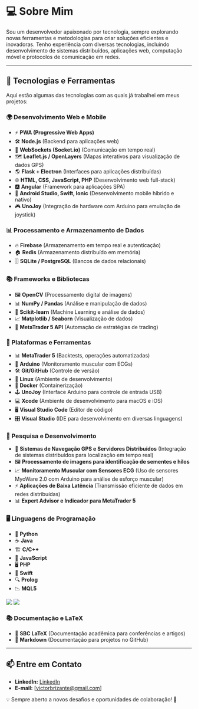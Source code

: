 # 💻 Sobre Mim
Sou um desenvolvedor apaixonado por tecnologia, sempre explorando novas ferramentas e metodologias para criar soluções eficientes e inovadoras. Tenho experiência com diversas tecnologias, incluindo desenvolvimento de sistemas distribuídos, aplicações web, computação móvel e protocolos de comunicação em redes.

---

## 🚀 Tecnologias e Ferramentas
Aqui estão algumas das tecnologias com as quais já trabalhei em meus projetos:


### **🌍 Desenvolvimento Web e Mobile**
- ⚡ **PWA (Progressive Web Apps)**
- 🛠️ **Node.js** (Backend para aplicações web)
- 📡 **WebSockets (Socket.io)** (Comunicação em tempo real)
- 🗺️ **Leaflet.js / OpenLayers** (Mapas interativos para visualização de dados GPS)
- 🌎 **Flask + Electron** (Interfaces para aplicações distribuídas)
- 🌐 **HTML, CSS, JavaScript, PHP** (Desenvolvimento web full-stack)
- 🅰️ **Angular** (Framework para aplicações SPA)
- 📱 **Android Studio, Swift, Ionic** (Desenvolvimento mobile híbrido e nativo)
- 🎮 **UnoJoy** (Integração de hardware com Arduino para emulação de joystick)

### **📊 Processamento e Armazenamento de Dados**
- 🔥 **Firebase** (Armazenamento em tempo real e autenticação)
- 🏠 **Redis** (Armazenamento distribuído em memória)
- 🗄️ **SQLite / PostgreSQL** (Bancos de dados relacionais)

### **📚 Frameworks e Bibliotecas**
- 🖼️ **OpenCV** (Processamento digital de imagens)
- 📊 **NumPy / Pandas** (Análise e manipulação de dados)
- 🤖 **Scikit-learn** (Machine Learning e análise de dados)
- 📈 **Matplotlib / Seaborn** (Visualização de dados)
- 🤖 **MetaTrader 5 API** (Automação de estratégias de trading)

### **🔧 Plataformas e Ferramentas**
- 📊 **MetaTrader 5** (Backtests, operações automatizadas)
- 🔬 **Arduino** (Monitoramento muscular com ECGs)
- 🛠 **Git/GitHub** (Controle de versão)
- 🐧 **Linux** (Ambiente de desenvolvimento)
- 🐳 **Docker** (Containerização)
- 🕹️ **UnoJoy** (Interface Arduino para controle de entrada USB)
- 💻 **Xcode** (Ambiente de desenvolvimento para macOS e iOS)
- 🖥️ **Visual Studio Code** (Editor de código)
- 🎛️ **Visual Studio** (IDE para desenvolvimento em diversas linguagens)

### **🔬 Pesquisa e Desenvolvimento**
- 📡 **Sistemas de Navegação GPS e Servidores Distribuídos** (Integração de sistemas distribuídos para localização em tempo real)
- 🖼️ **Processamento de imagens para identificação de sementes e hilos**
- 📈 **Monitoramento Muscular com Sensores ECG** (Uso de sensores MyoWare 2.0 com Arduino para análise de esforço muscular)
- ⚡ **Aplicações de Baixa Latência** (Transmissão eficiente de dados em redes distribuídas)
- 📊 **Expert Advisor e Indicador para MetaTrader 5**

### **🖥️ Linguagens de Programação**
- 🐍 **Python**
- ☕ **Java**
- 🏗️ **C/C++**
- 📜 **JavaScript**
- 🖥️ **PHP**
- 🍏 **Swift**
- 🔍 **Prolog**
- 📉 **MQL5**

[![](https://github-readme-stats.vercel.app/api?username=tviktinho)](https://github.com/anuraghazra/github-readme-stats)
[![](https://github-readme-stats.vercel.app/api/top-langs/?username=tviktinho)](https://github.com/anuraghazra/github-readme-stats)

### **📚 Documentação e LaTeX**
- 📄 **SBC LaTeX** (Documentação acadêmica para conferências e artigos)
- 📝 **Markdown** (Documentação para projetos no GitHub)

---

## 📫 Entre em Contato
- **LinkedIn:** [LinkedIn](https://www.linkedin.com/in/victor-louren%C3%A7ato-brizante-828a09123/)
- **E-mail:** [victorbrizante@gmail.com]

💡 Sempre aberto a novos desafios e oportunidades de colaboração! 🚀

